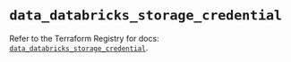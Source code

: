 # `data_databricks_storage_credential`

Refer to the Terraform Registry for docs: [`data_databricks_storage_credential`](https://registry.terraform.io/providers/databricks/databricks/1.86.0/docs/data-sources/storage_credential).
